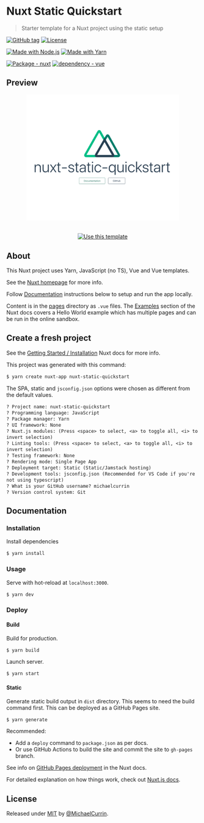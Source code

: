 # Nuxt Static Quickstart
> Starter template for a Nuxt project using the static setup

[![GitHub tag](https://img.shields.io/github/tag/MichaelCurrin/nuxt-static-quickstart?include_prereleases=&sort=semver)](https://github.com/MichaelCurrin/nuxt-static-quickstart/releases/)
[![License](https://img.shields.io/badge/License-MIT-blue)](#license)

[![Made with Node.js](https://img.shields.io/badge/Node.js->%3D12-blue?logo=node.js&logoColor=white)](https://nodejs.org)
[![Made with Yarn](https://img.shields.io/badge/Yarn->%3D1-blue?logo=yarn&logoColor=white)](https://yarnpkg.com/)

[![Package - nuxt](https://img.shields.io/github/package-json/dependency-version/MichaelCurrin/nuxt-static-quickstart/nuxt)](https://www.npmjs.com/package/nuxt)
[![dependency - vue](https://img.shields.io/badge/dependency-vue-blue?logo=vue.js&logoColor=white)](https://www.npmjs.com/package/vue)


## Preview

<div align="center">
    <img src="/sample.png" alt="Sample screenshot" title="Sample screenshot" width="400" />
</div>

<br>

<div align="center">

[![Use this template](https://img.shields.io/badge/Generate-Use_this_template-2ea44f?style=for-the-badge)](https://github.com/MichaelCurrin/nuxt-static-quickstart/generate)

</div>


## About

This Nuxt project uses Yarn, JavaScript (no TS), Vue and Vue templates.

See the [Nuxt homepage](https://nuxtjs.org/) for more info.

Follow [Documentation](#documentation) instructions below to setup and run the app locally.

Content is in the [pages](/pages/) directory as `.vue` files. The [Examples](https://nuxtjs.org/examples) section of the Nuxt docs covers a Hello World example which has multiple pages and can be run in the online sandbox.


## Create a fresh project

See the [Getting Started / Installation](https://nuxtjs.org/docs/2.x/get-started/installation) Nuxt docs for more info.

This project was generated with this command:

```sh
$ yarn create nuxt-app nuxt-static-quickstart
```

The SPA, static and `jsconfig.json` options were chosen as different from the default values.

```
? Project name: nuxt-static-quickstart
? Programming language: JavaScript
? Package manager: Yarn
? UI framework: None
? Nuxt.js modules: (Press <space> to select, <a> to toggle all, <i> to invert selection)
? Linting tools: (Press <space> to select, <a> to toggle all, <i> to invert selection)
? Testing framework: None
? Rendering mode: Single Page App
? Deployment target: Static (Static/Jamstack hosting)
? Development tools: jsconfig.json (Recommended for VS Code if you're not using typescript)
? What is your GitHub username? michaelcurrin
? Version control system: Git
```


## Documentation

### Installation

Install dependencies

```sh
$ yarn install
```

### Usage

Serve with hot-reload at `localhost:3000`.

```sh
$ yarn dev
```

### Deploy

#### Build

Build for production.

```sh
$ yarn build
```

Launch server.

```sh
$ yarn start
```

#### Static

Generate static build output in `dist` directory. This seems to need the build command first. This can be deployed as a GitHub Pages site.

```sh
$ yarn generate
```

Recommended:

- Add a `deploy` command to `package.json` as per docs.
- Or use GitHub Actions to build the site and commit the site to `gh-pages` branch.

See info on [GitHub Pages deployment](https://nuxtjs.org/docs/2.x/deployment/github-pages/) in the Nuxt docs.

For detailed explanation on how things work, check out [Nuxt.js docs](https://nuxtjs.org).


## License

Released under [MIT](/LICENSE) by [@MichaelCurrin](https://github.com/MichaelCurrin).

